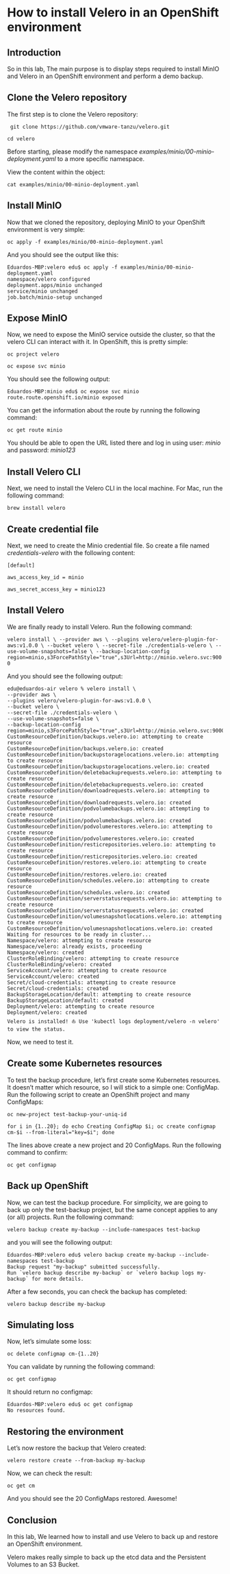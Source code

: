 # How to install Velero in an OpenShift environment

## Introduction

So in this lab, The main purpose is to display steps required to install MinIO and Velero in an OpenShift environment and perform a demo backup.

## Clone the Velero repository

The first step is to clone the Velero repository:

` git clone https://github.com/vmware-tanzu/velero.git`

`cd velero`

Before starting, please modify the namespace *examples/minio/00-minio-deployment.yaml* to a more specific namespace.

View the content within the object:

`cat examples/minio/00-minio-deployment.yaml `

## Install MinIO

Now that we cloned the repository, deploying MinIO to your OpenShift environment is very simple:

`oc apply -f examples/minio/00-minio-deployment.yaml`

And you should see the output like this:

>>
    Eduardos-MBP:velero edu$ oc apply -f examples/minio/00-minio-deployment.yaml
    namespace/velero configured
    deployment.apps/minio unchanged
    service/minio unchanged
    job.batch/minio-setup unchanged

## Expose MinIO

Now, we need to expose the MinIO service outside the cluster, so that the velero CLI can interact with it. In OpenShift, this is pretty simple:

`oc project velero`

`oc expose svc minio`

You should see the following output:

>>
    Eduardos-MBP:minio edu$ oc expose svc minio
    route.route.openshift.io/minio exposed

You can get the information about the route by running the following command:

`oc get route minio`

You should be able to open the URL listed there and log in using user: *minio* and password: *minio123*

## Install Velero CLI

Next, we need to install the Velero CLI in the local machine. For Mac, run the following command:

`brew install velero`

## Create credential file

Next, we need to create the Minio credential file. So create a file named *credentials-velero* with the following content:

`[default]`

`aws_access_key_id = minio`

`aws_secret_access_key = minio123`

## Install Velero

We are finally ready to install Velero. Run the following command:

`velero install \
    --provider aws \
    --plugins velero/velero-plugin-for-aws:v1.0.0 \
    --bucket velero \
    --secret-file ./credentials-velero \
    --use-volume-snapshots=false \
    --backup-location-config region=minio,s3ForcePathStyle="true",s3Url=http://minio.velero.svc:9000`

And you should see the following output:

>>
    edu@eduardos-air velero % velero install \
    --provider aws \
    --plugins velero/velero-plugin-for-aws:v1.0.0 \
    --bucket velero \
    --secret-file ./credentials-velero \
    --use-volume-snapshots=false \
    --backup-location-config region=minio,s3ForcePathStyle="true",s3Url=http://minio.velero.svc:9000
    CustomResourceDefinition/backups.velero.io: attempting to create resource
    CustomResourceDefinition/backups.velero.io: created
    CustomResourceDefinition/backupstoragelocations.velero.io: attempting to create resource
    CustomResourceDefinition/backupstoragelocations.velero.io: created
    CustomResourceDefinition/deletebackuprequests.velero.io: attempting to create resource
    CustomResourceDefinition/deletebackuprequests.velero.io: created
    CustomResourceDefinition/downloadrequests.velero.io: attempting to create resource
    CustomResourceDefinition/downloadrequests.velero.io: created
    CustomResourceDefinition/podvolumebackups.velero.io: attempting to create resource
    CustomResourceDefinition/podvolumebackups.velero.io: created
    CustomResourceDefinition/podvolumerestores.velero.io: attempting to create resource
    CustomResourceDefinition/podvolumerestores.velero.io: created
    CustomResourceDefinition/resticrepositories.velero.io: attempting to create resource
    CustomResourceDefinition/resticrepositories.velero.io: created
    CustomResourceDefinition/restores.velero.io: attempting to create resource
    CustomResourceDefinition/restores.velero.io: created
    CustomResourceDefinition/schedules.velero.io: attempting to create resource
    CustomResourceDefinition/schedules.velero.io: created
    CustomResourceDefinition/serverstatusrequests.velero.io: attempting to create resource
    CustomResourceDefinition/serverstatusrequests.velero.io: created
    CustomResourceDefinition/volumesnapshotlocations.velero.io: attempting to create resource
    CustomResourceDefinition/volumesnapshotlocations.velero.io: created
    Waiting for resources to be ready in cluster...
    Namespace/velero: attempting to create resource
    Namespace/velero: already exists, proceeding
    Namespace/velero: created
    ClusterRoleBinding/velero: attempting to create resource
    ClusterRoleBinding/velero: created
    ServiceAccount/velero: attempting to create resource
    ServiceAccount/velero: created
    Secret/cloud-credentials: attempting to create resource
    Secret/cloud-credentials: created
    BackupStorageLocation/default: attempting to create resource
    BackupStorageLocation/default: created
    Deployment/velero: attempting to create resource
    Deployment/velero: created
    Velero is installed! ⛵ Use 'kubectl logs deployment/velero -n velero' to view the status.

Now, we need to test it.

## Create some Kubernetes resources

To test the backup procedure, let’s first create some Kubernetes resources. It doesn’t matter which resource, so I will stick to a simple one: ConfigMap. Run the following script to create an OpenShift project and many ConfigMaps:

`oc new-project test-backup-your-uniq-id`

`for i in {1..20}; do echo Creating ConfigMap $i; oc create configmap cm-$i --from-literal="key=$i"; done`

The lines above create a new project and 20 ConfigMaps. Run the following command to confirm:

`oc get configmap`

## Back up OpenShift

Now, we can test the backup procedure. For simplicity, we are going to back up only the test-backup project, but the same concept applies to any (or all) projects. Run the following command:

`velero backup create my-backup --include-namespaces test-backup`

and you will see the following output:

>>
    Eduardos-MBP:velero edu$ velero backup create my-backup --include-namespaces test-backup
    Backup request "my-backup" submitted successfully.
    Run `velero backup describe my-backup` or `velero backup logs my-backup` for more details.

After a few seconds, you can check the backup has completed:

`velero backup describe my-backup`

## Simulating loss

Now, let’s simulate some loss:

`oc delete configmap cm-{1..20}`

You can validate by running the following command:

`oc get configmap`

It should return no configmap:

>>
    Eduardos-MBP:velero edu$ oc get configmap
    No resources found.

## Restoring the environment

Let’s now restore the backup that Velero created:

`velero restore create --from-backup my-backup`

Now, we can check the result:

`oc get cm`

And you should see the 20 ConfigMaps restored. Awesome!

## Conclusion

In this lab, We learned how to install and use Velero to back up and restore an OpenShift environment.

Velero makes really simple to back up the etcd data and the Persistent Volumes to an S3 Bucket.
